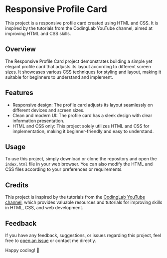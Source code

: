 # Responsive Profile Card

This project is a responsive profile card created using HTML and CSS. It is inspired by the tutorials from the CodingLab YouTube channel, aimed at improving HTML and CSS skills.

## Overview

The Responsive Profile Card project demonstrates building a simple yet elegant profile card that adjusts its layout according to different screen sizes. It showcases various CSS techniques for styling and layout, making it suitable for beginners to understand and implement.

## Features

- Responsive design: The profile card adjusts its layout seamlessly on different devices and screen sizes.
- Clean and modern UI: The profile card has a sleek design with clear information presentation.
- HTML and CSS only: This project solely utilizes HTML and CSS for implementation, making it beginner-friendly and easy to understand.

## Usage

To use this project, simply download or clone the repository and open the `index.html` file in your web browser. You can also modify the HTML and CSS files according to your preferences or requirements.

## Credits

This project is inspired by the tutorials from the [CodingLab YouTube channel](https://www.youtube.com/channel/UC0XcodepXd1bGBMLf0bq4-w), which provides valuable resources and tutorials for improving skills in HTML, CSS, and web development.

 
## Feedback

If you have any feedback, suggestions, or issues regarding this project, feel free to [open an issue](../../issues) or contact me directly.

Happy coding! 🚀
